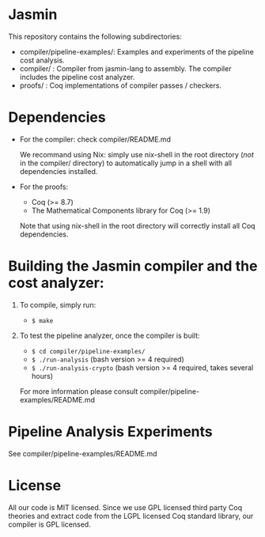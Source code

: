 # Jasmin

This repository contains the following subdirectories:

- compiler/pipeline-examples/: Examples and experiments of the
  pipeline cost analysis.
- compiler/ : Compiler from jasmin-lang to assembly.
  The compiler includes the pipeline cost analyzer.
- proofs/ : Coq implementations of compiler passes / checkers.

# Dependencies

- For the compiler: check compiler/README.md

  We recommand using Nix: simply use nix-shell in the root directory
  (*not* in the compiler/ directory) to automatically jump in a shell
  with all dependencies installed.
- For the proofs:
  + Coq (>= 8.7)
  + The Mathematical Components library for Coq (>= 1.9)

  Note that using nix-shell in the root directory will correctly install all
  Coq dependencies.

# Building the Jasmin compiler and the cost analyzer:

1. To compile, simply run:
   - `$ make`
2. To test the pipeline analyzer, once the compiler is built:
   - `$ cd compiler/pipeline-examples/`
   - `$ ./run-analysis` (bash version >= 4 required)
   - `$ ./run-analysis-crypto` (bash version >= 4 required, takes several hours)
   
   For more information please consult compiler/pipeline-examples/README.md

# Pipeline Analysis Experiments

See compiler/pipeline-examples/README.md

# License

All our code is MIT licensed. Since we use GPL licensed third party Coq
theories and extract code from the LGPL licensed Coq standard library,
our compiler is GPL licensed.
